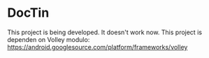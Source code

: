# DocTin
This project is being developed. It doesn't work now.
This project is dependen on Volley modulo: https://android.googlesource.com/platform/frameworks/volley
